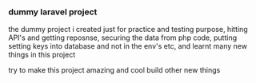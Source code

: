 ### dummy laravel project
the dummy project i created just for practice and testing purpose, hitting API's and getting reposnse,
securing the data from php code, putting setting keys into database and not in the env's etc, and learnt
many new things in this project

try to make this project amazing and cool
build other new things
